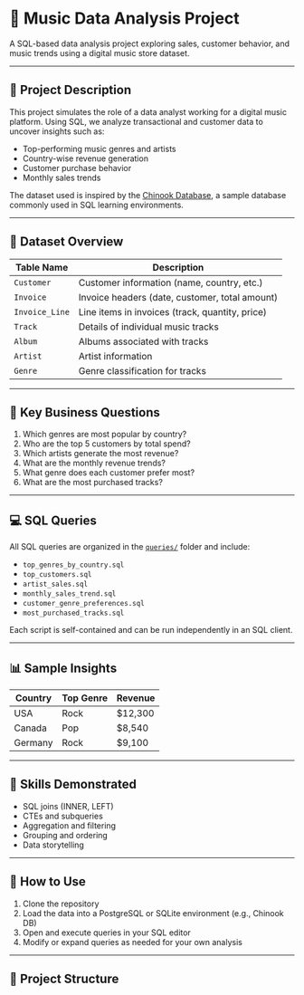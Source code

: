 # 🎵 Music Data Analysis Project

A SQL-based data analysis project exploring sales, customer behavior, and music trends using a digital music store dataset.

---

## 📘 Project Description

This project simulates the role of a data analyst working for a digital music platform. Using SQL, we analyze transactional and customer data to uncover insights such as:

- Top-performing music genres and artists  
- Country-wise revenue generation  
- Customer purchase behavior  
- Monthly sales trends

The dataset used is inspired by the [Chinook Database](https://github.com/lerocha/chinook-database), a sample database commonly used in SQL learning environments.

---

## 🧩 Dataset Overview

| Table Name     | Description |
|----------------|-------------|
| `Customer`     | Customer information (name, country, etc.) |
| `Invoice`      | Invoice headers (date, customer, total amount) |
| `Invoice_Line` | Line items in invoices (track, quantity, price) |
| `Track`        | Details of individual music tracks |
| `Album`        | Albums associated with tracks |
| `Artist`       | Artist information |
| `Genre`        | Genre classification for tracks |

---

## 🎯 Key Business Questions

1. Which genres are most popular by country?
2. Who are the top 5 customers by total spend?
3. Which artists generate the most revenue?
4. What are the monthly revenue trends?
5. What genre does each customer prefer most?
6. What are the most purchased tracks?

---

## 💻 SQL Queries

All SQL queries are organized in the [`queries/`](./queries/) folder and include:

- `top_genres_by_country.sql`
- `top_customers.sql`
- `artist_sales.sql`
- `monthly_sales_trend.sql`
- `customer_genre_preferences.sql`
- `most_purchased_tracks.sql`

Each script is self-contained and can be run independently in an SQL client.

---

## 📊 Sample Insights

| Country   | Top Genre | Revenue |
|-----------|-----------|---------|
| USA       | Rock      | $12,300 |
| Canada    | Pop       | $8,540  |
| Germany   | Rock      | $9,100  |

---

## 🧠 Skills Demonstrated

- SQL joins (INNER, LEFT)
- CTEs and subqueries
- Aggregation and filtering
- Grouping and ordering
- Data storytelling

---

## 🚀 How to Use

1. Clone the repository  
2. Load the data into a PostgreSQL or SQLite environment (e.g., Chinook DB)
3. Open and execute queries in your SQL editor  
4. Modify or expand queries as needed for your own analysis

---

## 📁 Project Structure


